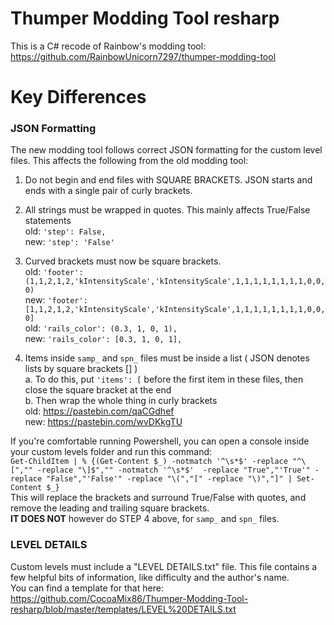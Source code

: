# Thumper Modding Tool resharp

This is a C# recode of Rainbow's modding tool: https://github.com/RainbowUnicorn7297/thumper-modding-tool

# Key Differences
### JSON Formatting
The new modding tool follows correct JSON formatting for the custom level files. This affects the following from the old modding tool:  
1. Do not begin and end files with SQUARE BRACKETS. JSON starts and ends with a single pair of curly brackets.  

2. All strings must be wrapped in quotes. This mainly affects True/False statements  
old: `'step': False,`  
new: `'step': 'False'`

3. Curved brackets must now be square brackets.  
old: `'footer': (1,1,2,1,2,'kIntensityScale','kIntensityScale',1,1,1,1,1,1,1,1,0,0,0)`  
new: `'footer': [1,1,2,1,2,'kIntensityScale','kIntensityScale',1,1,1,1,1,1,1,1,0,0,0]`  
old: `'rails_color': (0.3, 1, 0, 1),`  
new: `'rails_color': [0.3, 1, 0, 1],`

4. Items inside `samp_` and `spn_` files must be inside a list ( JSON denotes lists by square brackets [] )  
a. To do this, put `'items': [` before the first item in these files, then close the square bracket at the end  
b. Then wrap the whole thing in curly brackets  
old: https://pastebin.com/qaCGdhef  
new: https://pastebin.com/wvDKkgTU

If you're comfortable running Powershell, you can open a console inside your custom levels folder and run this command:  
`Get-ChildItem | % {(Get-Content $_) -notmatch '^\s*$' -replace "^\[","" -replace "\]$","" -notmatch '^\s*$'  -replace "True","'True'" -replace "False","'False'" -replace "\(","[" -replace "\)","]" | Set-Content $_}`  
This will replace the brackets and surround True/False with quotes, and remove the leading and trailing square brackets.  
**IT DOES NOT** however do STEP 4 above, for `samp_` and `spn_` files.

### LEVEL DETAILS  
Custom levels must include a "LEVEL DETAILS.txt" file. This file contains a few helpful bits of information, like difficulty and the author's name.  
You can find a template for that here: https://github.com/CocoaMix86/Thumper-Modding-Tool-resharp/blob/master/templates/LEVEL%20DETAILS.txt

